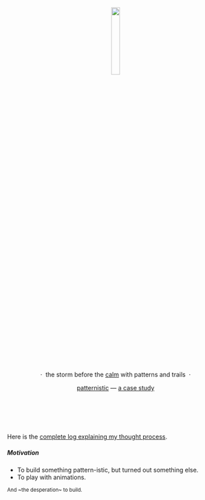 <br />
<p align="center">
    <img src="https://user-images.githubusercontent.com/61280281/202912289-fb81ccc4-4781-4f19-a60a-d6a2b43aab72.png" width="20%">
</p>

<br />
<br />

<p align="center">&nbsp;·&nbsp; the storm before the <a href="https://github.com/tusharnankani/resonating-circles">calm</a> with patterns and trails &nbsp;·&nbsp;</p>
<p align="center"><a href="https://tusharnankani.github.io/patternistic">patternistic</a> — <a href="https://twitter.com/tusharnankanii/status/1594393132430659584">a case study</a></p>

<br />
<br />
<br />
<br />

Here is the [complete log explaining my thought process](https://blog.tusharnankani.com/posts/patternistic).

##### Motivation

- To build something pattern-istic, but turned out something else.
- To play with animations.

<sup>And ~the desperation~ to build.</sup>
